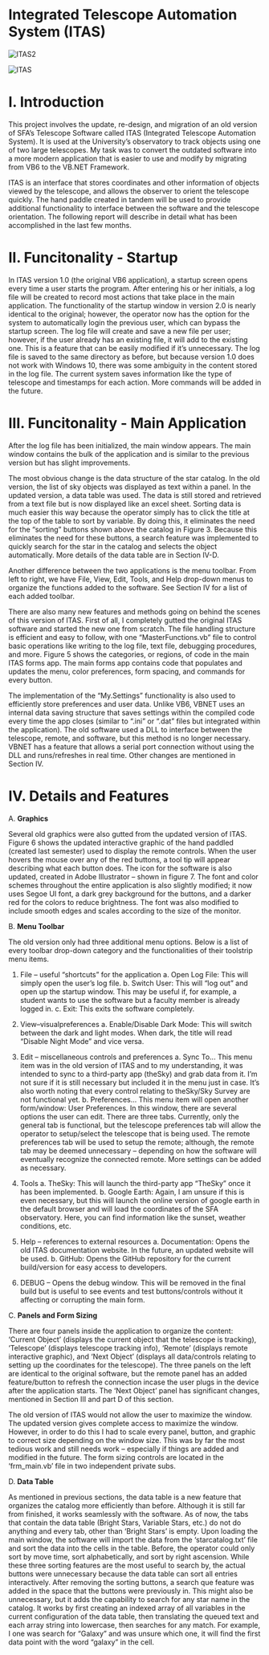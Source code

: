 # Integrated Telescope Automation System (ITAS)

![ITAS2](https://i.imgur.com/l0EXgic.png)

![ITAS](https://i.imgur.com/UaeS1yY.png)      
 
# I. Introduction
This project involves the update, re-design, and migration of an old version of SFA’s Telescope Software called ITAS (Integrated Telescope Automation System). It is used at the University’s observatory to track objects using one of two large telescopes. My task was to convert the outdated software into a more modern application that is easier to use and modify by migrating from VB6 to the VB.NET Framework.

ITAS is an interface that stores coordinates and other information of objects viewed by the telescope, and allows the observer to orient the telescope quickly. The hand paddle created in tandem will be used to provide additional functionality to interface between the software and the telescope orientation. The following report will describe in detail what has been accomplished in the last few months.

# II. Funcitonality - Startup
In ITAS version 1.0 (the original VB6 application), a startup screen opens every time a user starts the program. After entering his or her initials, a log file will be created to record most actions that take place in the main application. The functionality of the startup window in version 2.0 is nearly identical to the original; however, the operator now has the option for the system to automatically login the previous user, which can bypass the startup screen. The log file will create and save a new file per user; however, if the user already has an existing file, it will add to the existing one. This is a feature that can be easily modified if it’s unnecessary. The log file is saved to the same directory as before, but because version 1.0 does not work with Windows 10, there was some ambiguity in the content stored in the log file. The current system saves information like the type of telescope and timestamps for each action. More commands will be added in the future.

# III. Funcitonality - Main Application
After the log file has been initialized, the main window appears. The main window contains the bulk of the application and is similar to the previous version but has slight improvements.

The most obvious change is the data structure of the star catalog. In the old version, the list of sky objects was displayed as text within a panel. In the updated version, a data table was used. The data is still stored and retrieved from a text file but is now displayed like an excel sheet. Sorting data is much easier this way because the operator simply has to click the title at the top of the table to sort by variable. By doing this, it eliminates the need for the “sorting” buttons shown above the catalog in Figure 3. Because this eliminates the need for these buttons, a search feature was implemented to quickly search for the star in the catalog and selects the object automatically. More details of the data table are in Section IV-D.

Another difference between the two applications is the menu toolbar. From left to right, we have File, View, Edit, Tools, and Help drop-down menus to organize the functions added to the software. See Section IV for a list of each added toolbar.

There are also many new features and methods going on behind the scenes of this version of ITAS. First of all, I completely gutted the original ITAS software and started the new one from scratch. The file handling structure is efficient and easy to follow, with one “MasterFunctions.vb” file to control basic operations like writing to the log file, text file, debugging procedures, and more. Figure 5 shows the categories, or regions, of code in the main ITAS forms app. The main forms app contains code that populates and updates the menu, color preferences, form spacing, and commands for every button.

The implementation of the “My.Settings” functionality is also used to efficiently store preferences and user data. Unlike VB6, VBNET uses an internal data saving structure that saves settings within the compiled code every time the app closes (similar to “.ini” or “.dat” files but integrated within the application). The old software used a DLL to interface between the telescope, remote, and software, but this method is no longer necessary. VBNET has a feature that allows a serial port connection without using the DLL and runs/refreshes in real time. Other changes are mentioned in Section IV.

# IV. Details and Features

A. **Graphics**

Several old graphics were also gutted from the updated version of ITAS. Figure 6 shows the updated interactive graphic of the hand paddled (created last semester) used to display the remote controls. When the user hovers the mouse over any of the red buttons, a tool tip will appear describing what each button does. The icon for the software is also updated, created in Adobe Illustrator – shown in figure 7. The font and color schemes throughout the entire application is also slightly modified; it now uses Segoe UI font, a dark grey background for the buttons, and a darker red for the colors to reduce brightness. The font was also modified to include smooth edges and scales according to the size of the monitor.

B. **Menu Toolbar**

The old version only had three additional menu options. Below is a list of every toolbar drop-down category and the functionalities of their toolstrip menu items.

1. File – useful “shortcuts” for the application
 a. Open Log File: This will simply open the user’s log file.
 b. Switch User: This will “log out” and open up the startup window. This may be
useful if, for example, a student wants to use the software but a faculty
member is already logged in.
 c. Exit: This exits the software completely.
 
2. View–visualpreferences
 a. Enable/Disable Dark Mode: This will switch between the dark and light modes. When dark, the title will read “Disable Night Mode” and vice versa. 
 
3. Edit – miscellaneous controls and preferences
 a. Sync To... This menu item was in the old version of ITAS and to my understanding,
it was intended to sync to a third-party app (theSky) and grab data from it. I’m not sure if it is still necessary but included it in the menu just in case. It’s also worth noting that every control relating to theSky/Sky Survey are not functional yet.
 b. Preferences... This menu item will open another form/window: User Preferences. In this window, there are several options the user can edit. There are three tabs. Currently, only the general tab is functional, but the telescope preferences tab will allow the operator to setup/select the telescope that is being used. The remote preferences tab will be used to setup the remote; although, the remote tab may be deemed unnecessary – depending on how the software will eventually recognize the connected remote. More settings can be added as necessary.
 
4. Tools
 a. TheSky: This will launch the third-party app “TheSky” once it has been implemented.
 b. Google Earth: Again, I am unsure if this is even necessary, but this will launch the
online version of google earth in the default browser and will load the coordinates of the SFA observatory. Here, you can find information like the sunset, weather conditions, etc.

5. Help – references to external resources
 a. Documentation: Opens the old ITAS documentation website. In the future, an
updated website will be used.
 b. GitHub: Opens the GitHub repository for the current build/version for easy access to
developers.

6. DEBUG – Opens the debug window. This will be removed in the final build but is useful to
see events and test buttons/controls without it affecting or corrupting the main form.

C. **Panels and Form Sizing**

There are four panels inside the application to organize the content: ‘Current Object’ (displays the current object that the telescope is tracking), ‘Telescope’ (displays telescope tracking info), ‘Remote’ (displays remote interactive graphic), and ‘Next Object’ (displays all data/controls relating to setting up the coordinates for the telescope). The three panels on the left are identical to the original software, but the remote panel has an added feature/button to refresh the connection incase the user plugs in the device after the application starts. The ‘Next Object’ panel has significant changes, mentioned in Section III and part D of this section.

The old version of ITAS would not allow the user to maximize the window. The updated version gives complete access to maximize the window. However, in order to do this I had to scale every panel, button, and graphic to correct size depending on the window size. This was by far the most tedious work and still needs work – especially if things are added and modified in the future. The form sizing controls are located in the ‘frm_main.vb’ file in two independent private subs.

D. **Data Table**

As mentioned in previous sections, the data table is a new feature that organizes the catalog more efficiently than before. Although it is still far from finished, it works seamlessly with the software. As of now, the tabs that contain the data table (Bright Stars, Variable Stars, etc.) do not do anything and every tab, other than ‘Bright Stars’ is empty. Upon loading the main window, the software will import the data from the ‘starcatalog.txt’ file and sort the data into the cells in the table. Before, the operator could only sort by move time, sort alphabetically, and sort by right ascension. While these three sorting features are the most useful to search by, the actual buttons were unnecessary because the data table can sort all entries interactively.
After removing the sorting buttons, a search que feature was added in the space that the buttons were previously in. This might also be unnecessary, but it adds the capability to search for any star name in the catalog. It works by first creating an indexed array of all variables in the current configuration of the data table, then translating the queued text and each array string into lowercase, then searches for any match. For example, I one was search for “Galaxy” and was unsure which one, it will find the first data point with the word “galaxy” in the cell.

